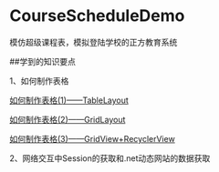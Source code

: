 # CourseScheduleDemo
模仿超级课程表，模拟登陆学校的正方教育系统

##学到的知识要点

1、如何制作表格

[如何制作表格(1)——TableLayout](http://blog.csdn.net/chen19960724/article/details/52650222)

[如何制作表格(2)——GridLayout](http://blog.csdn.net/chen19960724/article/details/52651244)

[如何制作表格(3)——GridView+RecyclerView](http://blog.csdn.net/chen19960724/article/details/52691726)

2、网络交互中Session的获取和.net动态网站的数据获取
